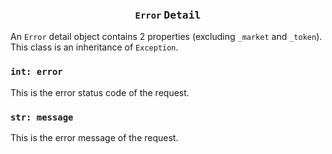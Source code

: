 <h3 align="center"><code>Error</code> <kbd>Detail</kbd></h3>

An `Error` detail object contains 2 properties (excluding `_market` and `_token`). This class is an inheritance of `Exception`.

### `int: error`
This is the error status code of the request.

### `str: message`
This is the error message of the request.

<img src="https://komarev.com/ghpvc/?username=creuserr" alt="" width="0"></img>
